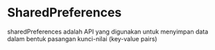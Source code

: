 # SharedPreferences
sharedPreferences adalah API yang digunakan untuk menyimpan data dalam bentuk pasangan kunci-nilai (key-value pairs) 
